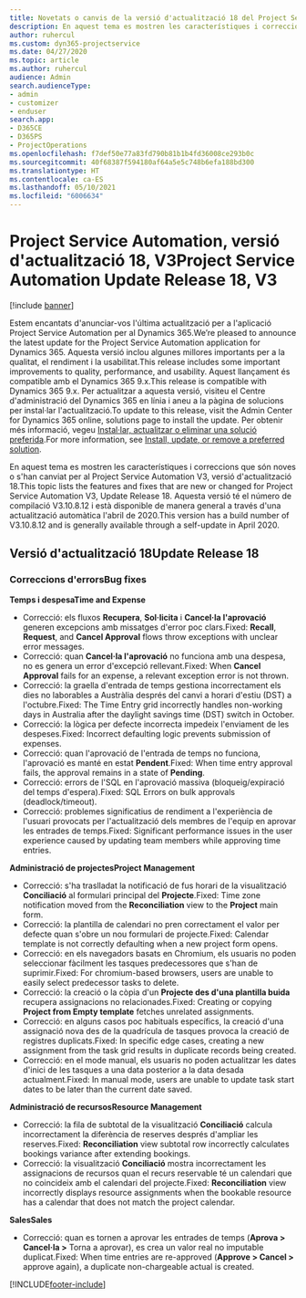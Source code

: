 ```yaml
---
title: Novetats o canvis de la versió d'actualització 18 del Project Service Automation, V3
description: En aquest tema es mostren les característiques i correccions disponibles al Project Service Automation V3, versió d'actualització 18.
author: ruhercul
ms.custom: dyn365-projectservice
ms.date: 04/27/2020
ms.topic: article
ms.author: ruhercul
audience: Admin
search.audienceType:
- admin
- customizer
- enduser
search.app:
- D365CE
- D365PS
- ProjectOperations
ms.openlocfilehash: f7def50e77a83fd790b81b1b4fd36008ce293b0c
ms.sourcegitcommit: 40f68387f594180af64a5e5c748b6efa188bd300
ms.translationtype: HT
ms.contentlocale: ca-ES
ms.lasthandoff: 05/10/2021
ms.locfileid: "6006634"
---
```

# <a name="project-service-automation-update-release-18-v3"></a><span data-ttu-id="3763d-103">Project Service Automation, versió d'actualització 18, V3</span><span class="sxs-lookup"><span data-stu-id="3763d-103">Project Service Automation Update Release 18, V3</span></span>

[!include [banner](../includes/psa-now-project-operations.md)]

<span data-ttu-id="3763d-104">Estem encantats d'anunciar-vos l'última actualització per a l'aplicació Project Service Automation per al Dynamics 365.</span><span class="sxs-lookup"><span data-stu-id="3763d-104">We’re pleased to announce the latest update for the Project Service Automation application for Dynamics 365.</span></span> <span data-ttu-id="3763d-105">Aquesta versió inclou algunes millores importants per a la qualitat, el rendiment i la usabilitat.</span><span class="sxs-lookup"><span data-stu-id="3763d-105">This release includes some important improvements to quality, performance, and usability.</span></span> <span data-ttu-id="3763d-106">Aquest llançament és compatible amb el Dynamics 365 9.x.</span><span class="sxs-lookup"><span data-stu-id="3763d-106">This release is compatible with Dynamics 365 9.x.</span></span> <span data-ttu-id="3763d-107">Per actualitzar a aquesta versió, visiteu el Centre d'administració del Dynamics 365 en línia i aneu a la pàgina de solucions per instal·lar l'actualització.</span><span class="sxs-lookup"><span data-stu-id="3763d-107">To update to this release, visit the Admin Center for Dynamics 365 online, solutions page to install the update.</span></span> <span data-ttu-id="3763d-108">Per obtenir més informació, vegeu [Instal·lar, actualitzar o eliminar una solució preferida](/power-platform/admin/install-remove-preferred-solution).</span><span class="sxs-lookup"><span data-stu-id="3763d-108">For more information, see [Install, update, or remove a preferred solution](/power-platform/admin/install-remove-preferred-solution).</span></span>

<span data-ttu-id="3763d-109">En aquest tema es mostren les característiques i correccions que són noves o s'han canviat per al Project Service Automation V3, versió d'actualització 18.</span><span class="sxs-lookup"><span data-stu-id="3763d-109">This topic lists the features and fixes that are new or changed for Project Service Automation V3, Update Release 18.</span></span> <span data-ttu-id="3763d-110">Aquesta versió té el número de compilació V3.10.8.12 i està disponible de manera general a través d'una actualització automàtica l'abril de 2020.</span><span class="sxs-lookup"><span data-stu-id="3763d-110">This version has a build number of V3.10.8.12 and is generally available through a self-update in April 2020.</span></span>

## <a name="update-release-18"></a><span data-ttu-id="3763d-111">Versió d'actualització 18</span><span class="sxs-lookup"><span data-stu-id="3763d-111">Update Release 18</span></span>

### <a name="bug-fixes"></a><span data-ttu-id="3763d-112">Correccions d'errors</span><span class="sxs-lookup"><span data-stu-id="3763d-112">Bug fixes</span></span>

<span data-ttu-id="3763d-113">**Temps i despesa**</span><span class="sxs-lookup"><span data-stu-id="3763d-113">**Time and Expense**</span></span>

- <span data-ttu-id="3763d-114">Correcció: els fluxos **Recupera**, **Sol·licita** i **Cancel·la l'aprovació** generen excepcions amb missatges d'error poc clars.</span><span class="sxs-lookup"><span data-stu-id="3763d-114">Fixed: **Recall**, **Request**, and **Cancel Approval** flows throw exceptions with unclear error messages.</span></span>
- <span data-ttu-id="3763d-115">Correcció: quan **Cancel·la l'aprovació** no funciona amb una despesa, no es genera un error d'excepció rellevant.</span><span class="sxs-lookup"><span data-stu-id="3763d-115">Fixed: When **Cancel Approval** fails for an expense, a relevant exception error is not thrown.</span></span>
- <span data-ttu-id="3763d-116">Correcció: la graella d'entrada de temps gestiona incorrectament els dies no laborables a Austràlia després del canvi a horari d'estiu (DST) a l'octubre.</span><span class="sxs-lookup"><span data-stu-id="3763d-116">Fixed: The Time Entry grid incorrectly handles non-working days in Australia after the daylight savings time (DST) switch in October.</span></span>
- <span data-ttu-id="3763d-117">Correcció: la lògica per defecte incorrecta impedeix l'enviament de les despeses.</span><span class="sxs-lookup"><span data-stu-id="3763d-117">Fixed: Incorrect defaulting logic prevents submission of expenses.</span></span>
- <span data-ttu-id="3763d-118">Correcció: quan l'aprovació de l'entrada de temps no funciona, l'aprovació es manté en estat **Pendent**.</span><span class="sxs-lookup"><span data-stu-id="3763d-118">Fixed: When time entry approval fails, the approval remains in a state of **Pending**.</span></span>
- <span data-ttu-id="3763d-119">Correcció: errors de l'SQL en l'aprovació massiva (bloqueig/expiració del temps d'espera).</span><span class="sxs-lookup"><span data-stu-id="3763d-119">Fixed: SQL Errors on bulk approvals (deadlock/timeout).</span></span>
- <span data-ttu-id="3763d-120">Correcció: problemes significatius de rendiment a l'experiència de l'usuari provocats per l'actualització dels membres de l'equip en aprovar les entrades de temps.</span><span class="sxs-lookup"><span data-stu-id="3763d-120">Fixed: Significant performance issues in the user experience caused by updating team members while approving time entries.</span></span>

<span data-ttu-id="3763d-121">**Administració de projectes**</span><span class="sxs-lookup"><span data-stu-id="3763d-121">**Project Management**</span></span>

- <span data-ttu-id="3763d-122">Correcció: s'ha traslladat la notificació de fus horari de la visualització **Conciliació** al formulari principal del **Projecte**.</span><span class="sxs-lookup"><span data-stu-id="3763d-122">Fixed: Time zone notification moved from the **Reconciliation** view to the **Project** main form.</span></span>
- <span data-ttu-id="3763d-123">Correcció: la plantilla de calendari no pren correctament el valor per defecte quan s'obre un nou formulari de projecte.</span><span class="sxs-lookup"><span data-stu-id="3763d-123">Fixed: Calendar template is not correctly defaulting when a new project form opens.</span></span>
- <span data-ttu-id="3763d-124">Correcció: en els navegadors basats en Chromium, els usuaris no poden seleccionar fàcilment les tasques predecessores que s'han de suprimir.</span><span class="sxs-lookup"><span data-stu-id="3763d-124">Fixed: For chromium-based browsers, users are unable to easily select predecessor tasks to delete.</span></span>
- <span data-ttu-id="3763d-125">Correcció: la creació o la còpia d'un **Projecte des d'una plantilla buida** recupera assignacions no relacionades.</span><span class="sxs-lookup"><span data-stu-id="3763d-125">Fixed: Creating or copying **Project from Empty template** fetches unrelated assignments.</span></span>
- <span data-ttu-id="3763d-126">Correcció: en alguns casos poc habituals específics, la creació d'una assignació nova des de la quadrícula de tasques provoca la creació de registres duplicats.</span><span class="sxs-lookup"><span data-stu-id="3763d-126">Fixed: In specific edge cases, creating a new assignment from the task grid results in duplicate records being created.</span></span>
- <span data-ttu-id="3763d-127">Correcció: en el mode manual, els usuaris no poden actualitzar les dates d'inici de les tasques a una data posterior a la data desada actualment.</span><span class="sxs-lookup"><span data-stu-id="3763d-127">Fixed: In manual mode, users are unable to update task start dates to be later than the current date saved.</span></span>

<span data-ttu-id="3763d-128">**Administració de recursos**</span><span class="sxs-lookup"><span data-stu-id="3763d-128">**Resource Management**</span></span>

- <span data-ttu-id="3763d-129">Correcció: la fila de subtotal de la visualització **Conciliació** calcula incorrectament la diferència de reserves després d'ampliar les reserves.</span><span class="sxs-lookup"><span data-stu-id="3763d-129">Fixed: **Reconciliation** view subtotal row incorrectly calculates bookings variance after extending bookings.</span></span>
- <span data-ttu-id="3763d-130">Correcció: la visualització **Conciliació** mostra incorrectament les assignacions de recursos quan el recurs reservable té un calendari que no coincideix amb el calendari del projecte.</span><span class="sxs-lookup"><span data-stu-id="3763d-130">Fixed: **Reconciliation** view incorrectly displays resource assignments when the bookable resource has a calendar that does not match the project calendar.</span></span>

<span data-ttu-id="3763d-131">**Sales**</span><span class="sxs-lookup"><span data-stu-id="3763d-131">**Sales**</span></span>

- <span data-ttu-id="3763d-132">Correcció: quan es tornen a aprovar les entrades de temps (**Aprova > Cancel·la >** Torna a aprovar), es crea un valor real no imputable duplicat.</span><span class="sxs-lookup"><span data-stu-id="3763d-132">Fixed: When time entries are re-approved (**Approve > Cancel >** approve again), a duplicate non-chargeable actual is created.</span></span>


[!INCLUDE[footer-include](../includes/footer-banner.md)]